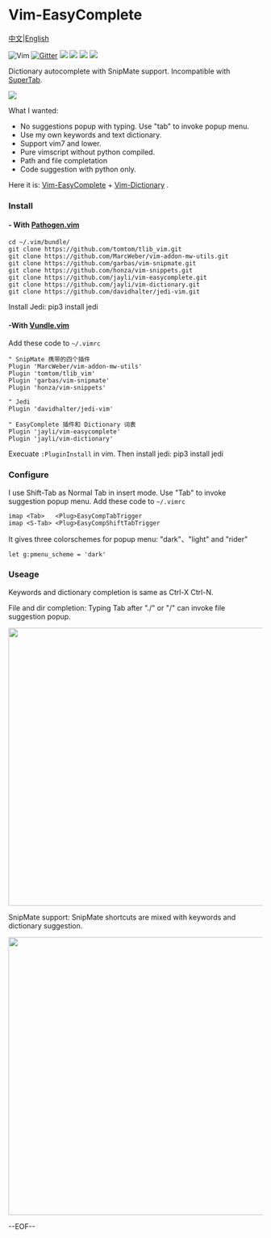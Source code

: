 # Vim-EasyComplete 

[中文](./README.md)|[English](README-en.md)

![Vim](https://img.shields.io/badge/vim-awesome-brightgreen.svg) [![Gitter](https://img.shields.io/badge/gitter-join%20chat-yellowgreen.svg)](https://gitter.im/jayli/vim-easycomplete) ![](https://img.shields.io/badge/Linux-available-brightgreen.svg) ![](https://img.shields.io/badge/MacOS-available-brightgreen.svg) ![](https://img.shields.io/badge/:%20h-easycomplete-orange.svg) ![](https://img.shields.io/badge/license-MIT-blue.svg)

Dictionary autocomplete with SnipMate support. Incompatible with [SuperTab](https://github.com/ervandew/supertab).

![](https://gw.alicdn.com/tfs/TB1po..ilr0gK0jSZFnXXbRRXXa-559-261.gif?t=1)

What I wanted:

- No suggestions popup with typing. Use "tab" to invoke popup menu.
- Use my own keywords and text dictionary.
- Support vim7 and lower.
- Pure vimscript without python compiled.
- Path and file completation
- Code suggestion with python only.

Here it is:  [Vim-EasyComplete](https://github.com/jayli/vim-easycomplete)  +  [Vim-Dictionary](https://github.com/jayli/vim-dictionary) .

### Install 

#### - With [Pathogen.vim](https://github.com/tpope/vim-pathogen)

```
cd ~/.vim/bundle/
git clone https://github.com/tomtom/tlib_vim.git
git clone https://github.com/MarcWeber/vim-addon-mw-utils.git
git clone https://github.com/garbas/vim-snipmate.git
git clone https://github.com/honza/vim-snippets.git
git clone https://github.com/jayli/vim-easycomplete.git
git clone https://github.com/jayli/vim-dictionary.git
git clone https://github.com/davidhalter/jedi-vim.git
```

Install Jedi: pip3 install jedi

#### -With [Vundle.vim](https://github.com/VundleVim/Vundle.vim) 

Add these code to `~/.vimrc`

```
" SnipMate 携带的四个插件
Plugin 'MarcWeber/vim-addon-mw-utils'
Plugin 'tomtom/tlib_vim'
Plugin 'garbas/vim-snipmate'
Plugin 'honza/vim-snippets'

" Jedi
Plugin 'davidhalter/jedi-vim'

" EasyComplete 插件和 Dictionary 词表
Plugin 'jayli/vim-easycomplete'
Plugin 'jayli/vim-dictionary'
```

Execuate `:PluginInstall` in vim. Then install jedi: pip3 install jedi

### Configure

I use Shift-Tab as Normal Tab in insert mode. Use "Tab" to invoke suggestion popup menu. Add these code to `~/.vimrc`

```
imap <Tab>   <Plug>EasyCompTabTrigger
imap <S-Tab> <Plug>EasyCompShiftTabTrigger
```

It gives three colorschemes for popup menu: "dark"、"light" and "rider"

```
let g:pmenu_scheme = 'dark'
```

### Useage

Keywords and dictionary completion is same as Ctrl-X Ctrl-N.

File and dir completion: Typing Tab after "./" or "/" can invoke file suggestion popup. 

<img src="https://gw.alicdn.com/tfs/TB1maZ9ihn1gK0jSZKPXXXvUXXa-1010-586.png" width=550>

SnipMate support: SnipMate shortcuts are mixed with keywords and dictionary suggestion.

<img src="https://gw.alicdn.com/tfs/TB1KXw9iXP7gK0jSZFjXXc5aXXa-1048-486.png" width=550>

--EOF--
